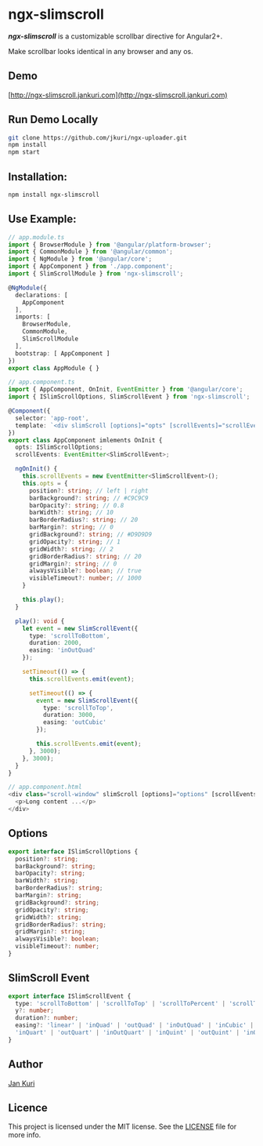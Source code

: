 # ngx-slimscroll

***ngx-slimscroll*** is a customizable scrollbar directive for Angular2+.

Make scrollbar looks identical in any browser and any os.

## Demo

[http://ngx-slimscroll.jankuri.com](http://ngx-slimscroll.jankuri.com)

## Run Demo Locally

```sh
git clone https://github.com/jkuri/ngx-uploader.git
npm install
npm start
```

## Installation:

```bash
npm install ngx-slimscroll
```

## Use Example:

```ts
// app.module.ts
import { BrowserModule } from '@angular/platform-browser';
import { CommonModule } from '@angular/common';
import { NgModule } from '@angular/core';
import { AppComponent } from './app.component';
import { SlimScrollModule } from 'ngx-slimscroll';

@NgModule({
  declarations: [
    AppComponent
  ],
  imports: [
    BrowserModule,
    CommonModule,
    SlimScrollModule
  ],
  bootstrap: [ AppComponent ]
})
export class AppModule { }

// app.component.ts
import { AppComponent, OnInit, EventEmitter } from '@angular/core';
import { ISlimScrollOptions, SlimScrollEvent } from 'ngx-slimscroll';

@Component({
  selector: 'app-root',
  template: `<div slimScroll [options]="opts" [scrollEvents]="scrollEvents"></div>`
})
export class AppComponent imlements OnInit {
  opts: ISlimScrollOptions;
  scrollEvents: EventEmitter<SlimScrollEvent>;

  ngOnInit() {
    this.scrollEvents = new EventEmitter<SlimScrollEvent>();
    this.opts = {
      position?: string; // left | right
      barBackground?: string; // #C9C9C9
      barOpacity?: string; // 0.8
      barWidth?: string; // 10
      barBorderRadius?: string; // 20
      barMargin?: string; // 0
      gridBackground?: string; // #D9D9D9
      gridOpacity?: string; // 1
      gridWidth?: string; // 2
      gridBorderRadius?: string; // 20
      gridMargin?: string; // 0
      alwaysVisible?: boolean; // true
      visibleTimeout?: number; // 1000
    }

    this.play();
  }

  play(): void {
    let event = new SlimScrollEvent({
      type: 'scrollToBottom',
      duration: 2000,
      easing: 'inOutQuad'
    });

    setTimeout(() => {
      this.scrollEvents.emit(event);

      setTimeout(() => {
        event = new SlimScrollEvent({
          type: 'scrollToTop',
          duration: 3000,
          easing: 'outCubic'
        });

        this.scrollEvents.emit(event);
      }, 3000);
    }, 3000);
  }
}

// app.component.html
<div class="scroll-window" slimScroll [options]="options" [scrollEvents]="scrollEvents">
  <p>Long content ...</p>
</div>
```

## Options

```ts
export interface ISlimScrollOptions {
  position?: string;
  barBackground?: string;
  barOpacity?: string;
  barWidth?: string;
  barBorderRadius?: string;
  barMargin?: string;
  gridBackground?: string;
  gridOpacity?: string;
  gridWidth?: string;
  gridBorderRadius?: string;
  gridMargin?: string;
  alwaysVisible?: boolean;
  visibleTimeout?: number;
}
```

## SlimScroll Event

```ts
export interface ISlimScrollEvent {
  type: 'scrollToBottom' | 'scrollToTop' | 'scrollToPercent' | 'scrollTo';
  y?: number;
  duration?: number;
  easing?: 'linear' | 'inQuad' | 'outQuad' | 'inOutQuad' | 'inCubic' | 'outCubic' | 'inOutCubic' |
  'inQuart' | 'outQuart' | 'inOutQuart' | 'inQuint' | 'outQuint' | 'inOutQuint';
}
```

## Author

[Jan Kuri](http://www.jankuri.com)

## Licence

This project is licensed under the MIT license. See the [LICENSE](LICENSE) file for more info.
